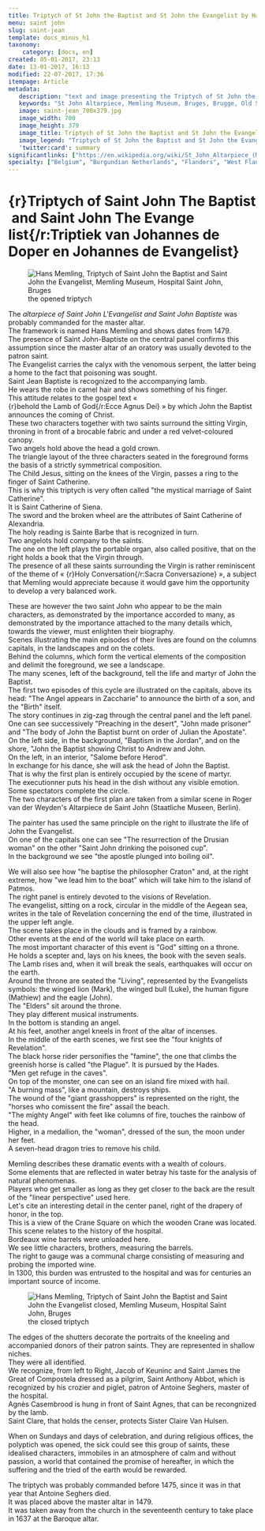```yaml
---
title: Triptych of St John the Baptist and St John the Evangelist by Hans Memling
menu: saint john
slug: saint-jean
template: docs_minus_h1
taxonomy:
    category: [docs, en]
created: 05-01-2017, 23:13
date: 13-01-2017, 16:13
modified: 22-07-2017, 17:36
itempage: Article
metadata:
   description: "text and image presenting the Triptych of St John the Baptist and St John the Evangelist, work of Hans Memling, seenable at the Memling Museum, Old St. John's Hospital of Bruges"
   keywords: "St John Altarpiece, Memling Museum, Bruges, Brugge, Old St. John's Hospital, Triptych of the two Saints John, Triptych of St John the Baptist and St John the Evangelist, the Mystic Marriage of St Catherine, Triptiek van Johannes de Doper en Johannes de Evangelist, Hans Memling, Memling, Hans Memlinc, Memlinc"
   image: saint-jean_700x379.jpg
   image_width: 700
   image_height: 379
   image_title: Triptych of St John the Baptist and St John the Evangelist
   image_legend: "Triptych of St John the Baptist and St John the Evangelist"
   'twitter:card': summary
significantlinks: ["https://en.wikipedia.org/wiki/St_John_Altarpiece_(Memling)"]
specialty: ["Belgium", "Burgundian Netherlands", "Flanders", "West Flanders", "Bruges", "Brugge", "Early Netherlandish painting", "Flemish Primitives", "Flemish Painting", "Northern Renaissance", "Hospital of Saint John", "Hans Memling Museum", " Hans Memling", "St John Altarpiece", "Triptych of St John the Baptist and St John the Evangelist", "Triptych of the two Saints John", "Triptiek van Johannes de Doper en Johannes de Evangelist", "Hans Memling", "Memling"]
---
```

# {r}Triptych<wbr>&#160;<wbr>of<wbr>&#160;<wbr>Saint<wbr>&#160;<wbr>John<wbr>&#160;<wbr>The<wbr>&#160;<wbr>Baptist<wbr>&#160;<wbr>and<wbr>&#160;<wbr>Saint<wbr>&#160;<wbr>John<wbr>&#160;<wbr>The<wbr>&#160;<wbr>Evange<wbr>list{/r:Triptiek<wbr>&#160;<wbr>van<wbr>&#160;<wbr>Johannes<wbr>&#160;<wbr>de<wbr>&#160;<wbr>Doper<wbr>&#160;<wbr>en<wbr>&#160;<wbr>Johannes<wbr>&#160;<wbr>de<wbr>&#160;<wbr>Evangelist}

<figure><picture>
<source
sizes="(max-width: 767px) 98vw, (min-width: 959px) 50vw, 86vw"
srcset="
/user/sites/docs/pages/01.home/05.bruges/01.hopital-saint-jean/01.saint-jean/saint-jean-280.webp 280w,
/user/sites/docs/pages/01.home/05.bruges/01.hopital-saint-jean/01.saint-jean/saint-jean-380.webp 380w,
/user/sites/docs/pages/01.home/05.bruges/01.hopital-saint-jean/01.saint-jean/saint-jean-480.webp 480w,
/user/sites/docs/pages/01.home/05.bruges/01.hopital-saint-jean/01.saint-jean/saint-jean-640.webp 640w,
/user/sites/docs/pages/01.home/05.bruges/01.hopital-saint-jean/01.saint-jean/saint-jean_700x345.webp 700w"
type="image/webp" />
<img
src="/user/sites/docs/pages/01.home/05.bruges/01.hopital-saint-jean/01.saint-jean/saint-jean_700x345.jpg" title="Hans Memling, Triptych of Saint John the Baptist and Saint John the Evangelist, Memling Museum, Hospital Saint John, Bruges" alt="Hans Memling, Triptych of Saint John the Baptist and Saint John the Evangelist, Memling Museum, Hospital Saint John, Bruges" class="class-diane-img"
sizes="(max-width: 767px) 98vw, (min-width: 959px) 50vw, 86vw"
srcset="
/user/sites/docs/pages/01.home/05.bruges/01.hopital-saint-jean/01.saint-jean/saint-jean-280.jpg 280w,
/user/sites/docs/pages/01.home/05.bruges/01.hopital-saint-jean/01.saint-jean/saint-jean-380.jpg 380w,
/user/sites/docs/pages/01.home/05.bruges/01.hopital-saint-jean/01.saint-jean/saint-jean-480.jpg 480w,
/user/sites/docs/pages/01.home/05.bruges/01.hopital-saint-jean/01.saint-jean/saint-jean-640.jpg 640w,
/user/sites/docs/pages/01.home/05.bruges/01.hopital-saint-jean/01.saint-jean/saint-jean_700x345.jpg 700w">
</picture><figcaption>the opened triptych</figcaption></figure>

The _altarpiece of Saint John L'Evangelist and Saint John Baptiste_ was probably commanded for the master altar.  
The framework is named Hans Memling and shows dates from 1479.  
The presence of Saint John-Baptiste on the central panel confirms this assumption since the master altar of an oratory was usually devoted to the patron saint.  
The Evangelist carries the calyx with the venomous serpent, the latter being a home to the fact that poisoning was sought.  
Saint Jean Baptiste is recognized to the accompanying lamb.  
He wears the robe in camel hair and shows something of his finger.  
This attitude relates to the gospel text « {r}behold&#160;the&#160;Lamb&#160;of&#160;God{/r:Ecce&#160;Agnus&#160;Dei} » by which John the Baptist announces the coming of Christ.  
These two characters together with two saints surround the sitting Virgin, throning in front of a brocable fabric and under a red velvet-coloured canopy.  
Two angels hold above the head a gold crown.  
The triangle layout of the three characters seated in the foreground forms the basis of a strictly symmetrical composition.  
The Child Jesus, sitting on the knees of the Virgin, passes a ring to the finger of Saint Catherine.  
This is why this triptych is very often called "the mystical marriage of Saint Catherine".  
It is Saint Catherine of Siena.  
The sword and the broken wheel are the attributes of Saint Catherine of Alexandria.  
The holy reading is Sainte Barbe that is recognized in turn.  
Two angelots hold company to the saints.  
The one on the left plays the portable organ, also called positive, that on the right holds a book that the Virgin through.  
The presence of all these saints surrounding the Virgin is rather reminiscent of the theme of « {r}Holy&#160;Conversation{/r:Sacra&#160;Conversazione} », a subject that Memling would appreciate because it would gave him the opportunity to develop a very balanced work.  

These are however the two saint John who appear to be the main characters, as demonstrated by the importance accorded to many, as demonstrated by the importance attached to the many details which, towards the viewer, must enlighten their biography.  
Scenes illustrating the main episodes of their lives are found on the columns capitals, in the landscapes and on the colets.  
Behind the columns, which form the vertical elements of the composition and delimit the foreground, we see a landscape.  
The many scenes, left of the background, tell the life and martyr of John the Baptist.  
The first two episodes of this cycle are illustrated on the capitals, above its head: "The Angel appears in Zaccharie" to announce the birth of a son, and the "Birth" itself.  
The story continues in zig-zag through the central panel and the left panel.  
One can see successively "Preaching in the desert", "John made prisoner" and "The body of John the Baptist burnt on order of Julian the Apostate".  
On the left side, in the background, "Baptism in the Jordan", and on the shore, "John the Baptist showing Christ to Andrew and John.  
On the left, in an interior, "Salome before Herod".  
In exchange for his dance, she will ask the head of John the Baptist.  
That is why the first plan is entirely occupied by the scene of martyr.  
The executionner puts his head in the dish without any visible emotion.  
Some spectators complete the circle.  
The two characters of the first plan are taken from a similar scene in Roger van der Weyden's Altarpiece de Saint John (Staatliche Museen, Berlin).  

The painter has used the same principle on the right to illustrate the life of John the Evangelist.  
On one of the capitals one can see "The resurrection of the Drusian woman" on the other "Saint John drinking the poisoned cup".  
In the background we see "the apostle plunged into boiling oil".  

We will also see how "he baptise the philosopher Craton" and, at the right extreme, how "we lead him to the boat" which will take him to the island of Patmos.  
The right panel is entirely devoted to the visions of Revelation.  
The evangelist, sitting on a rock, circular in the middle of the Aegean sea, writes in the tale of Revelation concerning the end of the time, illustrated in the upper left angle.  
The scene takes place in the clouds and is framed by a rainbow.  
Other events at the end of the world will take place on earth.  
The most important character of this event is "God" sitting on a throne.  
He holds a scepter and, lays on his knees, the book with the seven seals.  
The Lamb rises and, when it will break the seals, earthquakes will occur on the earth.  
Around the throne are seated the "Living", represented by the Evangelists symbols: the winged lion (Mark), the winged bull (Luke), the human figure (Mathiew) and the eagle (John).  
The "Elders" sit around the throne.  
They play different musical instruments.  
In the bottom is standing an angel.  
At his feet, another angel kneels in front of the altar of incenses.  
In the middle of the earth scenes, we first see the "four knights of Revelation".  
The black horse rider personifies the "famine", the one that climbs the greenish horse is called "the Plague". 
It is pursued by the Hades.  
"Men get refuge in the caves".  
On top of the monster, one can see on an island fire mixed with hail.  
"A burning mass", like a mountain, destroys ships.   
The wound of the "giant grasshoppers" is represented on the right, the "horses who comissent the fire" assail the beach.  
"The mighty Angel" with feet like columns of fire, touches the rainbow of the head.  
Higher, in a medallion, the "woman", dressed of the sun, the moon under her feet.  
A seven-head dragon tries to remove his child.  

Memling describes these dramatic events with a wealth of colours.  
Some elements that are reflected in water betray his taste for the analysis of natural phenomenas.  
Players who get smaller as long as they get closer to the back are the result of the "linear perspective" used here.  
Let's cite an interesting detail in the center panel, right of the drapery of honor, in the top.  
This is a view of the Crane Square on which the wooden Crane was located.  
This scene relates to the history of the hospital.  
Bordeaux wine barrels were unloaded here.  
We see little characters, brothers, measuring the barrels.  
The right to gauge was a communal charge consisting of measuring and probing the imported wine.  
In 1300, this burden was entrusted to the hospital and was for centuries an important source of income.  

<figure><picture>
<source
sizes="(max-width: 767px) 98vw, (min-width: 959px) 50vw, 86vw"
srcset="
/user/sites/docs/pages/01.home/05.bruges/01.hopital-saint-jean/01.saint-jean/saint-jean-ferme-280.webp 280w,
/user/sites/docs/pages/01.home/05.bruges/01.hopital-saint-jean/01.saint-jean/saint-jean-ferme-380.webp 380w,
/user/sites/docs/pages/01.home/05.bruges/01.hopital-saint-jean/01.saint-jean/saint-jean-ferme-480.webp 480w,
/user/sites/docs/pages/01.home/05.bruges/01.hopital-saint-jean/01.saint-jean/saint-jean-ferme-640.webp 640w,
/user/sites/docs/pages/01.home/05.bruges/01.hopital-saint-jean/01.saint-jean/saint-jean-ferme_700x736.webp 700w"
type="image/webp" />
<img
src="/user/sites/docs/pages/01.home/05.bruges/01.hopital-saint-jean/01.saint-jean/saint-jean-ferme_700x736.jpg" title="Hans Memling, Triptych of Saint John the Baptist and Saint John the Evangelist closed, Memling Museum, Hospital Saint John, Bruges" alt="Hans Memling, Triptych of Saint John the Baptist and Saint John the Evangelist closed, Memling Museum, Hospital Saint John, Bruges" class="class-diane-img"
sizes="(max-width: 767px) 98vw, (min-width: 959px) 50vw, 86vw"
srcset="
/user/sites/docs/pages/01.home/05.bruges/01.hopital-saint-jean/01.saint-jean/saint-jean-ferme-280.jpg 280w,
/user/sites/docs/pages/01.home/05.bruges/01.hopital-saint-jean/01.saint-jean/saint-jean-ferme-380.jpg 380w,
/user/sites/docs/pages/01.home/05.bruges/01.hopital-saint-jean/01.saint-jean/saint-jean-ferme-480.jpg 480w,
/user/sites/docs/pages/01.home/05.bruges/01.hopital-saint-jean/01.saint-jean/saint-jean-ferme-640.jpg 640w,
/user/sites/docs/pages/01.home/05.bruges/01.hopital-saint-jean/01.saint-jean/saint-jean-ferme_700x736.jpg 700w">
</picture><figcaption>the closed triptych</figcaption></figure>

The edges of the shutters decorate the portraits of the kneeling and accompanied donors of their patron saints. 
They are represented in shallow niches.  
They were all identified.  
We recognize, from left to Right, Jacob of Keuninc and Saint James the Great of Compostela dressed as a pilgrim, Saint Anthony Abbot, which is recognized by his crozier and piglet, patron of Antoine Seghers, master of the hospital.  
Agnès Casembrood is hung in front of Saint Agnes, that can be recongnized by the lamb.  
Saint Clare, that holds the censer, protects Sister Claire Van Hulsen.  

When on Sundays and days of celebration, and during religious offices, the polyptich was opened, the sick could see this group of saints, these idealised characters, immobiles in an atmosphere of calm and without passion, a world that contained the promise of hereafter, in which the suffering and the tried of the earth would be rewarded.  

The triptych was probably commanded before 1475, since it was in that year that Antoine Seghers died.  
It was placed above the master altar in 1479.  
It was taken away from the church in the seventeenth century to take place in 1637 at the Baroque altar.  